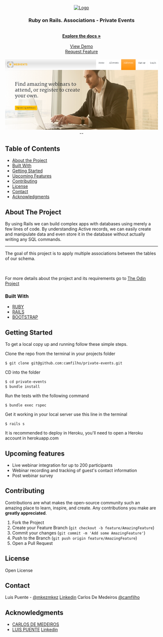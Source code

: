  <br>

<br />
<p align="center">
  <a href="https://github.com/mkezmkez/members-only/tree/development">
    <img src="https://github.com/mkezmkez/appleclone/raw/master/assets/microverse-logo.png" alt="Logo" width="80" height="80">
  </a>
 
  <h3 align="center">Ruby on Rails. Associations - Private Events </h3>

  <p align="center">

<br>
  <a href="https://github.com/mkezmkez/members-only/tree/development"><strong>Explore the docs »</strong></a>
<br>
<br> 
  <a href="https://radiant-shore-51585.herokuapp.com/">View Demo</a>
<br> 
    <a href="https://github.com/mkezmkez/members-only/issues">Request Feature</a>
<br> 

<br> 

  <a href="http://webvents.herokuapp.com/">
    <img src="https://raw.githubusercontent.com/mkezmkez/private-events/master/img2.png" alt="Logo" width="700">
  </a>
--
  </p>





<!-- TABLE OF CONTENTS -->
## Table of Contents

* [About the Project](#about-the-project)
* [Built With](#built-with)
* [Getting Started](#getting-started)
* [Upcoming Features](#upcoming-features)
* [Contributing](#contributing)
* [License](#license)
* [Contact](#contact)
* [Acknowledgments](#acknowledgments)



<!-- ABOUT THE PROJECT -->
## About The Project

By using Rails we can build complex apps with databases using merely a few lines of code. By understanding Active records, we can easily create and manipulate data and even store it in the database without actually writing any SQL commands.

----
The goal of this project is to apply multiple associations between the tables of our schema.


<br>
<br>
For more details about the project and its requirements go to <a href="https://www.theodinproject.com/courses/ruby-on-rails/lessons/associations"> The Odin Project</a>

### Built With

* [RUBY](https://ruby-doc.org/)
* [RAILS](https://rubyonrails.org/)
* [BOOTSTRAP](https://bootstrap.com)

<!-- GETTING STARTED -->
## Getting Started

To get a local copy up and running follow these simple steps.

Clone the repo from the terminal in your projects folder
````
$ git clone git@github.com:camfilho/private-events.git
````
CD into the folder
````
$ cd private-events
$ bundle install
````
Run the tests with the following command
````
$ bundle exec rspec
````
Get it working in your local server use this line in the terminal
````
$ rails s
````
It is recommended to deploy in Heroku, you'll need to open a Heroku account in herokuapp.com

<!-- UPCOMING FEATURES -->
## Upcoming features
* Live webinar integration for up to 200 participants
* Webinar recording and tracking of guest's contact information
* Post webinar survey


<!-- CONTRIBUTING --> 
## Contributing

Contributions are what makes the open-source community such an amazing place to learn, inspire, and create. Any contributions you make are **greatly appreciated**.

1. Fork the Project
2. Create your Feature Branch (`git checkout -b feature/AmazingFeature`)
3. Commit your changes (`git commit -m 'Add some AmazingFeature'`)
4. Push to the Branch (`git push origin feature/AmazingFeature`)
5. Open a Pull Request



<!-- LICENSE -->
## License

Open License

<!-- CONTACT -->
## Contact

Luis Puente - [@mkezmkez](https://twitter.com/mkezkmez) [Linkedin](https://www.linkedin.com/in/luis-puente-431114191/)
Carlos De Medeiros [@camfilho](https://twitter.com/camfilho)



<!-- ACKNOWLEDGMENTS -->
## Acknowledgments

* [CARLOS DE MEDEIROS](https://github.com/camfilho)
* [LUIS PUENTE](https://github.com/mkezmkez) [Linkedin](linkedin.com/in/luis-puente-431114191/)

